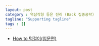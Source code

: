 ```yaml
---
layout: post
category : 역삼각형 등은 진리 (Back 집중공략)
tagline: "Supporting tagline"
tags : []
---
```


* [How to 턱걸이(입문편)](https://www.youtube.com/watch?v=Vy_GaL1cS0I)
